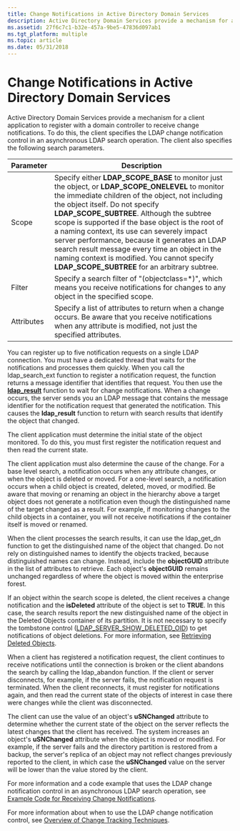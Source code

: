 ```yaml
---
title: Change Notifications in Active Directory Domain Services
description: Active Directory Domain Services provide a mechanism for a client application to register with a domain controller to receive change notifications.
ms.assetid: 27f6c7c1-b32e-457a-9be5-47836d097ab1
ms.tgt_platform: multiple
ms.topic: article
ms.date: 05/31/2018
---
```


# Change Notifications in Active Directory Domain Services

Active Directory Domain Services provide a mechanism for a client application to register with a domain controller to receive change notifications. To do this, the client specifies the LDAP change notification control in an asynchronous LDAP search operation. The client also specifies the following search parameters.



| Parameter             | Description                                                                                                                                                                                                                                                                                                                                                                                                                                                                                                                                                      |
|-----------------------|------------------------------------------------------------------------------------------------------------------------------------------------------------------------------------------------------------------------------------------------------------------------------------------------------------------------------------------------------------------------------------------------------------------------------------------------------------------------------------------------------------------------------------------------------------------|
| Scope<br/>      | Specify either **LDAP\_SCOPE\_BASE** to monitor just the object, or **LDAP\_SCOPE\_ONELEVEL** to monitor the immediate children of the object, not including the object itself. Do not specify **LDAP\_SCOPE\_SUBTREE**. Although the subtree scope is supported if the base object is the root of a naming context, its use can severely impact server performance, because it generates an LDAP search result message every time an object in the naming context is modified. You cannot specify **LDAP\_SCOPE\_SUBTREE** for an arbitrary subtree.<br/> |
| Filter<br/>     | Specify a search filter of "(objectclass=\*)", which means you receive notifications for changes to any object in the specified scope.<br/>                                                                                                                                                                                                                                                                                                                                                                                                                |
| Attributes<br/> | Specify a list of attributes to return when a change occurs. Be aware that you receive notifications when any attribute is modified, not just the specified attributes.<br/>                                                                                                                                                                                                                                                                                                                                                                               |



 

You can register up to five notification requests on a single LDAP connection. You must have a dedicated thread that waits for the notifications and processes them quickly. When you call the ldap\_search\_ext function to register a notification request, the function returns a message identifier that identifies that request. You then use the [**ldap\_result**](https://msdn.microsoft.com/library/aa366965) function to wait for change notifications. When a change occurs, the server sends you an LDAP message that contains the message identifier for the notification request that generated the notification. This causes the **ldap\_result** function to return with search results that identify the object that changed.

The client application must determine the initial state of the object monitored. To do this, you must first register the notification request and then read the current state.

The client application must also determine the cause of the change. For a base level search, a notification occurs when any attribute changes, or when the object is deleted or moved. For a one-level search, a notification occurs when a child object is created, deleted, moved, or modified. Be aware that moving or renaming an object in the hierarchy above a target object does not generate a notification even though the distinguished name of the target changed as a result. For example, if monitoring changes to the child objects in a container, you will not receive notifications if the container itself is moved or renamed.

When the client processes the search results, it can use the ldap\_get\_dn function to get the distinguished name of the object that changed. Do not rely on distinguished names to identify the objects tracked, because distinguished names can change. Instead, include the **objectGUID** attribute in the list of attributes to retrieve. Each object's **objectGUID** remains unchanged regardless of where the object is moved within the enterprise forest.

If an object within the search scope is deleted, the client receives a change notification and the **isDeleted** attribute of the object is set to **TRUE**. In this case, the search results report the new distinguished name of the object in the Deleted Objects container of its partition. It is not necessary to specify the tombstone control ([LDAP\_SERVER\_SHOW\_DELETED\_OID](https://msdn.microsoft.com/library/aa366989)) to get notifications of object deletions. For more information, see [Retrieving Deleted Objects](retrieving-deleted-objects.md).

When a client has registered a notification request, the client continues to receive notifications until the connection is broken or the client abandons the search by calling the ldap\_abandon function. If the client or server disconnects, for example, if the server fails, the notification request is terminated. When the client reconnects, it must register for notifications again, and then read the current state of the objects of interest in case there were changes while the client was disconnected.

The client can use the value of an object's **uSNChanged** attribute to determine whether the current state of the object on the server reflects the latest changes that the client has received. The system increases an object's **uSNChanged** attribute when the object is moved or modified. For example, if the server fails and the directory partition is restored from a backup, the server's replica of an object may not reflect changes previously reported to the client, in which case the **uSNChanged** value on the server will be lower than the value stored by the client.

For more information and a code example that uses the LDAP change notification control in an asynchronous LDAP search operation, see [Example Code for Receiving Change Notifications](example-code-for-receiving-change-notifications.md).

For more information about when to use the LDAP change notification control, see [Overview of Change Tracking Techniques](overview-of-change-tracking-techniques.md).

 

 





